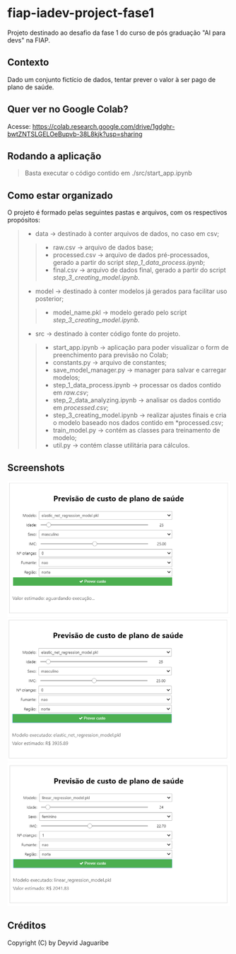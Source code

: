 # fiap-iadev-project-fase1
Projeto destinado ao desafio da fase 1 do curso de pós graduação "AI para devs" na FIAP.

## Contexto
Dado um conjunto fictício de dados, tentar prever o valor à ser pago de plano de saúde.

## Quer ver no Google Colab?
Acesse: https://colab.research.google.com/drive/1gdghr-bwtZNTSLGELOeBupvb-38L8kjk?usp=sharing

## Rodando a aplicação
> Basta executar o código contido em ./src/start_app.ipynb

## Como estar organizado
O projeto é formado pelas seguintes pastas e arquivos, com os respectivos propósitos:
> - data -> destinado à conter arquivos de dados, no caso em csv;
>> - raw.csv -> arquivo de dados base;
>> - processed.csv -> arquivo de dados pré-processados, gerado a partir do script *step_1_data_process.ipynb*;
>> - final.csv -> arquivo de dados final, gerado a partir do script *step_3_creating_model.ipynb*.
> - model -> destinado à conter modelos já gerados para facilitar uso posterior;
>> - model_name.pkl -> modelo gerado pelo script *step_3_creating_model.ipynb*.
> - src -> destinado à conter código fonte do projeto.
>> - start_app.ipynb -> aplicação para poder visualizar o form de preenchimento para previsão no Colab;
>> - constants.py -> arquivo de constantes;
>> - save_model_manager.py -> manager para salvar e carregar modelos;
>> - step_1_data_process.ipynb -> processar os dados contido em *raw.csv*;
>> - step_2_data_analyzing.ipynb -> analisar os dados contido em *processed.csv*;
>> - step_3_creating_model.ipynb -> realizar ajustes finais e cria o modelo baseado nos dados contido em *processed.csv;
>> - train_model.py -> contém as classes para treinamento de modelo;
>> - util.py -> contém classe utilitária para cálculos.

## Screenshots
![Form](./img/screenshot_1.PNG)
![Form submetido](./img/screenshot_2.PNG)
![Testando outro modelo](./img/screenshot_3.PNG)

## Créditos
Copyright (C) by Deyvid Jaguaribe
